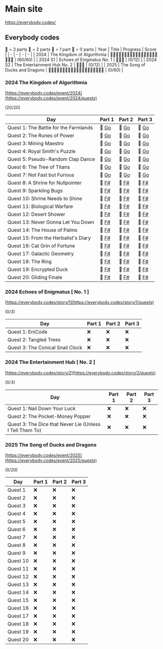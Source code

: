 # Main site
https://everybody.codes/

## Everybody codes
🐔 = 3 parts
🐥 = 2 parts
🐣 = 1 part
🥚 = 0 parts
| Year | Title | Progress | Score |
| - | - | - | - |
| 2024 | The Kingdom of Algorithmia | 🐔🐔🐔🐔🐔🐔🐔🐔🐔🐔🐔🐔🐔🐔🐔🐔🐔🐔🐔🐔 | (60/60) |
| 2024 S1 | Echoes of Enigmatus No. 1 | 🥚🥚🥚 | (0/12) |
| 2024 S2 | The Entertainment Hub No. 2 | 🥚🥚🥚 | (0/12) |
| 2025 | The Song of Ducks and Dragons | 🥚🥚🥚🥚🥚🥚🥚🥚🥚🥚🥚🥚🥚🥚🥚🥚🥚🥚🥚🥚 | (0/60) | 

### 2024 The Kingdom of Algorithmia

[https://everybody.codes/event/2024](https://everybody.codes/event/2024/quests)

(20/20)

|Day      | Part 1 | Part 2 | Part 3 |
|---------|----|----|----|
| Quest 1: The Battle for the Farmlands | 🐤 [Go](./EverybodyCodes_2024/quest01/quest01_1.go) | 🐤 [Go](./EverybodyCodes_2024/quest01/quest01_2.go) | 🐤 [Go](./EverybodyCodes_2024/quest01/quest01_3.go) |
| Quest 2: The Runes of Power		    | 🐤 [Go](./EverybodyCodes_2024/quest02/quest02_1.go) | 🐤 [Go](./EverybodyCodes_2024/quest02/quest02_2.go) | 🐤 [Go](./EverybodyCodes_2024/quest02/quest02_3.go) |
| Quest 3: Mining Maestro				| 🐤 [Go](./EverybodyCodes_2024/quest03/quest03_1.go) | 🐤 [Go](./EverybodyCodes_2024/quest03/quest03_2.go) | 🐤 [Go](./EverybodyCodes_2024/quest03/quest03_3.go) |
| Quest 4: Royal Smith's Puzzle			| 🐤 [Go](./EverybodyCodes_2024/quest04/quest04_1.go) | 🐤 [Go](./EverybodyCodes_2024/quest04/quest04_2.go) | 🐤 [Go](./EverybodyCodes_2024/quest04/quest04_3.go) |
| Quest 5: Pseudo-Random Clap Dance		| 🐤 [Go](./EverybodyCodes_2024/quest05/quest05_1.go) | 🐤 [Go](./EverybodyCodes_2024/quest05/quest05_2.go) | 🐤 [Go](./EverybodyCodes_2024/quest05/quest05_3.go) |
| Quest 6: The Tree of Titans			| 🐤 [Go](./EverybodyCodes_2024/quest06/quest06_1.go) | 🐤 [Go](./EverybodyCodes_2024/quest06/quest06_2.go) | 🐤 [Go](./EverybodyCodes_2024/quest06/quest06_3.go) |
| Quest 7: Not Fast but Furious			| 🐤 [Go](./EverybodyCodes_2024/quest07/quest07_1.go) | 🐤 [Go](./EverybodyCodes_2024/quest07/quest07_2.go) | 🐤 [Go](./EverybodyCodes_2024/quest07/quest07_3.go) |
| Quest 8: A Shrine for Nullpointer		| 🐤 [F#](./EverybodyCodes_2024_FSharp/quest08/quest08_1.fs) | 🐤 [F#](./EverybodyCodes_2024_FSharp/quest08/quest08_2.fs) | 🐤 [F#](./EverybodyCodes_2024_FSharp/quest08/quest08_3.fs) |
| Quest 9: Sparkling Bugs				| 🐤 [F#](./EverybodyCodes_2024_FSharp/quest09/quest09_1.fs) | 🐤 [F#](./EverybodyCodes_2024_FSharp/quest09/quest09_2.fs) | 🐤 [F#](./EverybodyCodes_2024_FSharp/quest09/quest09_3.fs) |
| Quest 10: Shrine Needs to Shine		| 🐤 [F#](./EverybodyCodes_2024_FSharp/quest10/quest10_1.fs) | 🐤 [F#](./EverybodyCodes_2024_FSharp/quest10/quest10_2.fs) | 🐤 [F#](./EverybodyCodes_2024_FSharp/quest10/quest10_3.fs) |
| Quest 11: Biological Warfare			| 🐤 [F#](./EverybodyCodes_2024_FSharp/quest11/quest11_1.fs) | 🐤 [F#](./EverybodyCodes_2024_FSharp/quest11/quest11_2.fs) | 🐤 [F#](./EverybodyCodes_2024_FSharp/quest11/quest11_3.fs) |
| Quest 12: Desert Shower				| 🐤 [F#](./EverybodyCodes_2024_FSharp/quest12/quest12_1.fs) | 🐤 [F#](./EverybodyCodes_2024_FSharp/quest12/quest12_2.fs) | 🐤 [F#](./EverybodyCodes_2024_FSharp/quest12/quest12_3.fs) |
| Quest 13: Never Gonna Let You Down	| 🐤 [F#](./EverybodyCodes_2024_FSharp/quest13/quest13_1.fs) | 🐤 [F#](./EverybodyCodes_2024_FSharp/quest13/quest13_2.fs) | 🐤 [F#](./EverybodyCodes_2024_FSharp/quest13/quest13_3.fs) |
| Quest 14: The House of Palms			| 🐤 [F#](./EverybodyCodes_2024_FSharp/quest14/quest14_1.fs) | 🐤 [F#](./EverybodyCodes_2024_FSharp/quest14/quest14_2.fs) | 🐤 [F#](./EverybodyCodes_2024_FSharp/quest14/quest14_3.fs) |
| Quest 15: From the Herbalist's Diary  | 🐤 [F#](./EverybodyCodes_2024_FSharp/quest15/quest15_1.fs) | 🐤 [F#](./EverybodyCodes_2024_FSharp/quest15/quest15_2.fs) | 🐤 [F#](./EverybodyCodes_2024_FSharp/quest15/quest15_3.fs) |
| Quest 16: Cat Grin of Fortune			| 🐤 [F#](./EverybodyCodes_2024_FSharp/quest16/quest16_1.fs) | 🐤 [F#](./EverybodyCodes_2024_FSharp/quest16/quest16_2.fs) | 🐤 [F#](./EverybodyCodes_2024_FSharp/quest16/quest16_3.fs) |
| Quest 17: Galactic Geometry			| 🐤 [F#](./EverybodyCodes_2024_FSharp/quest17/quest17_1.fs) | 🐤 [F#](./EverybodyCodes_2024_FSharp/quest17/quest17_2.fs) | 🐤 [F#](./EverybodyCodes_2024_FSharp/quest17/quest17_3.fs) |
| Quest 18: The Ring					| 🐤 [F#](./EverybodyCodes_2024_FSharp/quest18/quest18_1.fs) | 🐤 [F#](./EverybodyCodes_2024_FSharp/quest18/quest18_2.fs) | 🐤 [F#](./EverybodyCodes_2024_FSharp/quest18/quest18_3.fs) |
| Quest 19: Encrypted Duck				| 🐤 [F#](./EverybodyCodes_2024_FSharp/quest19/quest19_1.fs) | 🐤 [F#](./EverybodyCodes_2024_FSharp/quest19/quest19_2.fs) | 🐤 [F#](./EverybodyCodes_2024_FSharp/quest19/quest19_3.fs) |
| Quest 20: Gliding Finale				| 🐤 [F#](./EverybodyCodes_2024_FSharp/quest20/quest20_1.fs) | 🐤 [F#](./EverybodyCodes_2024_FSharp/quest20/quest20_2.fs) | 🐤 [F#](./EverybodyCodes_2024_FSharp/quest20/quest20_3.fs) |

### 2024 Echoes of Enigmatus [ No. 1 ]

[https://everybody.codes/story/1](https://everybody.codes/story/1/quests)

(0/3)

|Day      | Part 1 | Part 2 | Part 3 |
|---------|----|----|----|
| Quest 1: EniCode					| ❌  | ❌ | ❌ |
| Quest 2: Tangled Trees			| ❌  | ❌ | ❌ |
| Quest 3: The Conical Snail Clock  | ❌  | ❌ | ❌ |

### 2024 The Entertainment Hub [ No. 2 ]

[https://everybody.codes/story/2](https://everybody.codes/story/2/quests)

(0/3)

|Day      | Part 1 | Part 2 | Part 3 |
|---------|----|----|----|
| Quest 1: Nail Down Your Luck								| ❌  | ❌ | ❌ |
| Quest 2: The Pocket-Money Popper							| ❌  | ❌ | ❌ |
| Quest 3: The Dice that Never Lie (Unless I Tell Them To)  | ❌  | ❌ | ❌ |

### 2025 The Song of Ducks and Dragons

[https://everybody.codes/event/2025](https://everybody.codes/event/2025/quests)

(0/20)

|Day      | Part 1 | Part 2 | Part 3 |
|---------|----|----|----|
| Quest 1   | ❌  | ❌ | ❌ |
| Quest 2   | ❌  | ❌ | ❌ |
| Quest 3   | ❌  | ❌ | ❌ |
| Quest 4   | ❌  | ❌ | ❌ |
| Quest 5   | ❌  | ❌ | ❌ |
| Quest 6   | ❌  | ❌ | ❌ |
| Quest 7   | ❌  | ❌ | ❌ |
| Quest 8   | ❌  | ❌ | ❌ |
| Quest 9   | ❌  | ❌ | ❌ |
| Quest 10  | ❌  | ❌ | ❌ |
| Quest 11  | ❌  | ❌ | ❌ |
| Quest 12  | ❌  | ❌ | ❌ |
| Quest 13  | ❌  | ❌ | ❌ |
| Quest 14  | ❌  | ❌ | ❌ |
| Quest 15  | ❌  | ❌ | ❌ |
| Quest 16  | ❌  | ❌ | ❌ |
| Quest 17  | ❌  | ❌ | ❌ |
| Quest 18  | ❌  | ❌ | ❌ |
| Quest 19  | ❌  | ❌ | ❌ |
| Quest 20  | ❌  | ❌ | ❌ |